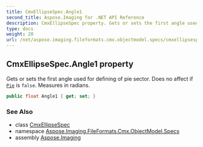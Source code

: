 ```yaml
---
title: CmxEllipseSpec.Angle1
second_title: Aspose.Imaging for .NET API Reference
description: CmxEllipseSpec property. Gets or sets the first angle used for defining of pie sector. Does no affect if Pie is false. Measures in radians
type: docs
weight: 20
url: /net/aspose.imaging.fileformats.cmx.objectmodel.specs/cmxellipsespec/angle1/
---
```

## CmxEllipseSpec.Angle1 property

Gets or sets the first angle used for defining of pie sector. Does no affect if [`Pie`](../pie/) is `false`. Measures in radians.

```csharp
public float Angle1 { get; set; }
```

### See Also

* class [CmxEllipseSpec](../)
* namespace [Aspose.Imaging.FileFormats.Cmx.ObjectModel.Specs](../../cmxellipsespec/)
* assembly [Aspose.Imaging](../../../)


